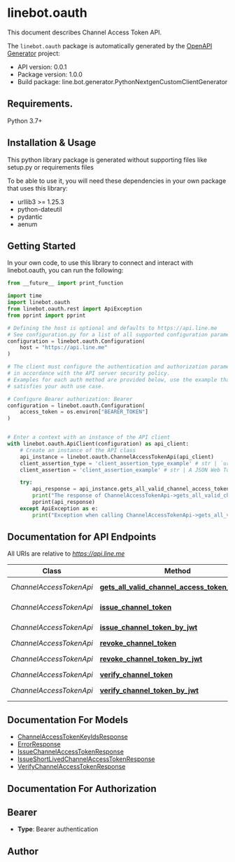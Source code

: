 # linebot.oauth
This document describes Channel Access Token API.

The `linebot.oauth` package is automatically generated by the [OpenAPI Generator](https://openapi-generator.tech) project:

- API version: 0.0.1
- Package version: 1.0.0
- Build package: line.bot.generator.PythonNextgenCustomClientGenerator

## Requirements.

Python 3.7+

## Installation & Usage

This python library package is generated without supporting files like setup.py or requirements files

To be able to use it, you will need these dependencies in your own package that uses this library:

* urllib3 >= 1.25.3
* python-dateutil
* pydantic
* aenum

## Getting Started

In your own code, to use this library to connect and interact with linebot.oauth,
you can run the following:

```python
from __future__ import print_function

import time
import linebot.oauth
from linebot.oauth.rest import ApiException
from pprint import pprint

# Defining the host is optional and defaults to https://api.line.me
# See configuration.py for a list of all supported configuration parameters.
configuration = linebot.oauth.Configuration(
    host = "https://api.line.me"
)

# The client must configure the authentication and authorization parameters
# in accordance with the API server security policy.
# Examples for each auth method are provided below, use the example that
# satisfies your auth use case.

# Configure Bearer authorization: Bearer
configuration = linebot.oauth.Configuration(
    access_token = os.environ["BEARER_TOKEN"]
)


# Enter a context with an instance of the API client
with linebot.oauth.ApiClient(configuration) as api_client:
    # Create an instance of the API class
    api_instance = linebot.oauth.ChannelAccessTokenApi(api_client)
    client_assertion_type = 'client_assertion_type_example' # str | `urn:ietf:params:oauth:client-assertion-type:jwt-bearer`
    client_assertion = 'client_assertion_example' # str | A JSON Web Token (JWT) (opens new window)the client needs to create and sign with the private key.

    try:
        api_response = api_instance.gets_all_valid_channel_access_token_key_ids(client_assertion_type, client_assertion)
        print("The response of ChannelAccessTokenApi->gets_all_valid_channel_access_token_key_ids:\n")
        pprint(api_response)
    except ApiException as e:
        print("Exception when calling ChannelAccessTokenApi->gets_all_valid_channel_access_token_key_ids: %s\n" % e)

```

## Documentation for API Endpoints

All URIs are relative to *https://api.line.me*

Class | Method | HTTP request | Description
------------ | ------------- | ------------- | -------------
*ChannelAccessTokenApi* | [**gets_all_valid_channel_access_token_key_ids**](linebot/oauth/docs/ChannelAccessTokenApi.md#gets_all_valid_channel_access_token_key_ids) | **GET** /oauth2/v2.1/tokens/kid | 
*ChannelAccessTokenApi* | [**issue_channel_token**](linebot/oauth/docs/ChannelAccessTokenApi.md#issue_channel_token) | **POST** /v2/oauth/accessToken | 
*ChannelAccessTokenApi* | [**issue_channel_token_by_jwt**](linebot/oauth/docs/ChannelAccessTokenApi.md#issue_channel_token_by_jwt) | **POST** /oauth2/v2.1/token | 
*ChannelAccessTokenApi* | [**revoke_channel_token**](linebot/oauth/docs/ChannelAccessTokenApi.md#revoke_channel_token) | **POST** /v2/oauth/revoke | 
*ChannelAccessTokenApi* | [**revoke_channel_token_by_jwt**](linebot/oauth/docs/ChannelAccessTokenApi.md#revoke_channel_token_by_jwt) | **POST** /oauth2/v2.1/revoke | 
*ChannelAccessTokenApi* | [**verify_channel_token**](linebot/oauth/docs/ChannelAccessTokenApi.md#verify_channel_token) | **POST** /v2/oauth/verify | 
*ChannelAccessTokenApi* | [**verify_channel_token_by_jwt**](linebot/oauth/docs/ChannelAccessTokenApi.md#verify_channel_token_by_jwt) | **GET** /oauth2/v2.1/verify | 


## Documentation For Models

 - [ChannelAccessTokenKeyIdsResponse](linebot/oauth/docs/ChannelAccessTokenKeyIdsResponse.md)
 - [ErrorResponse](linebot/oauth/docs/ErrorResponse.md)
 - [IssueChannelAccessTokenResponse](linebot/oauth/docs/IssueChannelAccessTokenResponse.md)
 - [IssueShortLivedChannelAccessTokenResponse](linebot/oauth/docs/IssueShortLivedChannelAccessTokenResponse.md)
 - [VerifyChannelAccessTokenResponse](linebot/oauth/docs/VerifyChannelAccessTokenResponse.md)


## Documentation For Authorization


## Bearer

- **Type**: Bearer authentication


## Author




